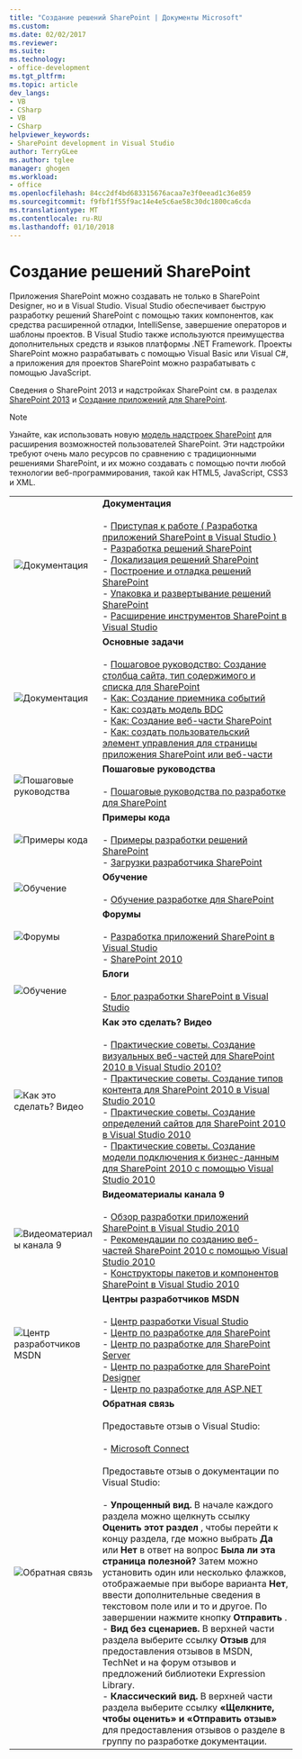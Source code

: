 ```yaml
---
title: "Создание решений SharePoint | Документы Microsoft"
ms.custom: 
ms.date: 02/02/2017
ms.reviewer: 
ms.suite: 
ms.technology:
- office-development
ms.tgt_pltfrm: 
ms.topic: article
dev_langs:
- VB
- CSharp
- VB
- CSharp
helpviewer_keywords:
- SharePoint development in Visual Studio
author: TerryGLee
ms.author: tglee
manager: ghogen
ms.workload:
- office
ms.openlocfilehash: 84cc2df4bd683315676acaa7e3f0eead1c36e859
ms.sourcegitcommit: f9fbf1f55f9ac14e4e5c6ae58c30dc1800ca6cda
ms.translationtype: MT
ms.contentlocale: ru-RU
ms.lasthandoff: 01/10/2018
---
```

# <a name="create-sharepoint-solutions"></a>Создание решений SharePoint
  Приложения SharePoint можно создавать не только в SharePoint Designer, но и в Visual Studio. Visual Studio обеспечивает быструю разработку решений SharePoint с помощью таких компонентов, как средства расширенной отладки, IntelliSense, завершение операторов и шаблоны проектов. В Visual Studio также используются преимущества дополнительных средств и языков платформы .NET Framework. Проекты SharePoint можно разрабатывать с помощью Visual Basic или Visual C#, а приложения для проектов SharePoint можно разрабатывать с помощью JavaScript.  
  
 Сведения о SharePoint 2013 и надстройках SharePoint см. в разделах [SharePoint 2013](http://msdn.microsoft.com/library/jj162979.aspx) и [Создание приложений для SharePoint](http://msdn.microsoft.com/library/office/apps/jj163230%28v=office.15%29.aspx).  
  
> [!NOTE]  
>  Узнайте, как использовать новую [модель надстроек SharePoint](https://msdn.microsoft.com/library/office/fp179930.aspx) для расширения возможностей пользователей SharePoint. Эти надстройки требуют очень мало ресурсов по сравнению с традиционными решениями SharePoint, и их можно создавать с помощью почти любой технологии веб-программирования, такой как HTML5, JavaScript, CSS3 и XML.  
  
|||  
|-|-|  
|![Документация](../sharepoint/media/vs-icon-documentation.gif "документации")|**Документация**<br /><br /> -   [Приступая к работе &#40; Разработка приложений SharePoint в Visual Studio &#41;](../sharepoint/getting-started-sharepoint-development-in-visual-studio.md)<br />-   [Разработка решений SharePoint](../sharepoint/developing-sharepoint-solutions.md)<br />-   [Локализация решений SharePoint](../sharepoint/localizing-sharepoint-solutions.md)<br />-   [Построение и отладка решений SharePoint](../sharepoint/building-and-debugging-sharepoint-solutions.md)<br />-   [Упаковка и развертывание решений SharePoint](../sharepoint/packaging-and-deploying-sharepoint-solutions.md)<br />-   [Расширение инструментов SharePoint в Visual Studio](../sharepoint/extending-the-sharepoint-tools-in-visual-studio.md)|  
|![Документация](../sharepoint/media/vs-icon-documentation.gif "документации")|**Основные задачи**<br /><br /> -   [Пошаговое руководство: Создание столбца сайта, тип содержимого и списка для SharePoint](../sharepoint/walkthrough-create-a-site-column-content-type-and-list-for-sharepoint.md)<br />-   [Как: Создание приемника событий](../sharepoint/how-to-create-an-event-receiver.md)<br />-   [Как: создать модель BDC](../sharepoint/how-to-create-a-bdc-model.md)<br />-   [Как: Создание веб-части SharePoint](../sharepoint/how-to-create-a-sharepoint-web-part.md)<br />-   [Как: создать пользовательский элемент управления для страницы приложения SharePoint или веб-части](../sharepoint/how-to-create-a-user-control-for-a-sharepoint-application-page-or-web-part.md)|  
|![Пошаговые руководства](../sharepoint/media/vs-icon-walkthroughs.gif "пошаговые руководства")|**Пошаговые руководства**<br /><br /> -   [Пошаговые руководства по разработке для SharePoint](../sharepoint/sharepoint-development-walkthroughs.md)|  
|![Примеры кода](../sharepoint/media/vs-icon-codesamples.gif "примеры кода")|**Примеры кода**<br /><br /> -   [Примеры разработки решений SharePoint](../sharepoint/sharepoint-development-samples.md)<br />-   [Загрузки разработчика SharePoint](http://msdn.microsoft.com/sharepoint/aa905690.aspx)|  
|![Обучение](../sharepoint/media/vs-icon-training.gif "обучения")|**Обучение**<br /><br /> -   [Обучение разработке для SharePoint](http://msdn.microsoft.com/sharepoint/aa905692.aspx)|  
|![Форумы](../sharepoint/media/vs-icon-forums.gif "форумы")|**Форумы**<br /><br /> -   [Разработка приложений SharePoint в Visual Studio](http://social.msdn.microsoft.com/Forums/vssharepointdevelopment/threads)<br />-   [SharePoint 2010](http://social.msdn.microsoft.com/Forums/category/sharepoint2010,sharepoint/)|  
|![Обучение](../sharepoint/media/vs-icon-training.gif "обучения")|**Блоги**<br /><br /> -   [Блог разработки SharePoint в Visual Studio](http://blogs.msdn.com/b/vssharepointtoolsblog/)|  
|![Как это сделать? Видео](../sharepoint/media/vs-icon-howdoivideos.gif "инструкции по работе? Видео")|**Как это сделать? Видео**<br /><br /> -   [Практические советы. Создание визуальных веб-частей для SharePoint 2010 в Visual Studio 2010?](http://msdn.microsoft.com/vstudio/ff623014.aspx)<br />-   [Практические советы. Создание типов контента для SharePoint 2010 в Visual Studio 2010](http://msdn.microsoft.com/vstudio/ff623016.aspx)<br />-   [Практические советы. Создание определений сайтов для SharePoint 2010 в Visual Studio 2010](http://msdn.microsoft.com/vstudio/ff623012.aspx)<br />-   [Практические советы. Создание модели подключения к бизнес-данным для SharePoint 2010 с помощью Visual Studio 2010](http://msdn.microsoft.com/vstudio/ff623022.aspx)|  
|![Видеоматериалы канала 9](../sharepoint/media/vs-icon-channel9videos.gif "видеоматериалы канала 9")|**Видеоматериалы канала 9**<br /><br /> -   [Обзор разработки приложений SharePoint в Visual Studio 2010](http://channel9.msdn.com/posts/funkyonex/Overview-of-SharePoint-Development-in-Visual-Studio-2010/)<br />-   [Рекомендации по созданию веб-частей SharePoint 2010 с помощью Visual Studio 2010](http://channel9.msdn.com/posts/funkyonex/Best-Practices-on-Building-SharePoint-2010-Web-Parts-with-Visual-Studio-2010/)<br />-   [Конструкторы пакетов и компонентов SharePoint в Visual Studio 2010](http://channel9.msdn.com/posts/funkyonex/SharePoint-Feature-and-Package-Designers-in-Visual-Studio-2010/)|  
|![Центр разработчиков MSDN](../sharepoint/media/vs-icon-msdndevcenter.gif "Центр разработчиков MSDN")|**Центры разработчиков MSDN**<br /><br /> -   [Центр разработки Visual Studio](http://msdn.microsoft.com/vstudio/default.aspx)<br />-   [Центр по разработке для SharePoint](http://msdn.microsoft.com/sharepoint/default.aspx)<br />-   [Центр по разработке для SharePoint Server](http://msdn.microsoft.com/office/aa905503.aspx)<br />-   [Центр по разработке для SharePoint Designer](http://msdn.microsoft.com/office/bb421303.aspx)<br />-   [Центр по разработке для ASP.NET](http://msdn.microsoft.com/aa336522.aspx)|  
|![Обратная связь](../sharepoint/media/vs-icon-feedback.gif "обратная связь")|**Обратная связь**<br /><br /> Предоставьте отзыв о Visual Studio:<br /><br /> -   [Microsoft Connect](http://go.microsoft.com/fwlink/?LinkID=150463)<br /><br /> Предоставьте отзыв о документации по Visual Studio:<br /><br /> -   **Упрощенный вид.** В начале каждого раздела можно щелкнуть ссылку **Оценить этот раздел** , чтобы перейти к концу раздела, где можно выбрать **Да** или **Нет** в ответ на вопрос **Была ли эта страница полезной?** Затем можно установить один или несколько флажков, отображаемые при выборе варианта **Нет**, ввести дополнительные сведения в текстовом поле или и то и другое. По завершении нажмите кнопку **Отправить** .<br />-   **Вид без сценариев.** В верхней части раздела выберите ссылку **Отзыв** для предоставления отзывов в MSDN, TechNet и на форум отзывов и предложений библиотеки Expression Library.<br />-   **Классический вид.** В верхней части раздела выберите ссылку **«Щелкните, чтобы оценить» и «Отправить отзыв»** для предоставления отзывов о разделе в группу по разработке документации.|  
  
  